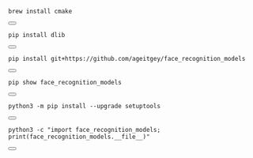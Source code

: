 <pre><code>brew install cmake</code></pre>
<button onclick="navigator.clipboard.writeText(this.previousElementSibling.innerText);">
</button>

<pre><code>pip install dlib</code></pre>
<button onclick="navigator.clipboard.writeText(this.previousElementSibling.innerText);">
</button>

<pre><code>pip install git+https://github.com/ageitgey/face_recognition_models</code></pre>
<button onclick="navigator.clipboard.writeText(this.previousElementSibling.innerText);">
</button>

<pre><code>pip show face_recognition_models</code></pre>
<button onclick="navigator.clipboard.writeText(this.previousElementSibling.innerText);">
</button>

<pre><code>python3 -m pip install --upgrade setuptools</code></pre>
<button onclick="navigator.clipboard.writeText(this.previousElementSibling.innerText);">
</button>

<pre><code>python3 -c "import face_recognition_models; print(face_recognition_models.__file__)"</code></pre>
<button onclick="navigator.clipboard.writeText(this.previousElementSibling.innerText);">
</button>
